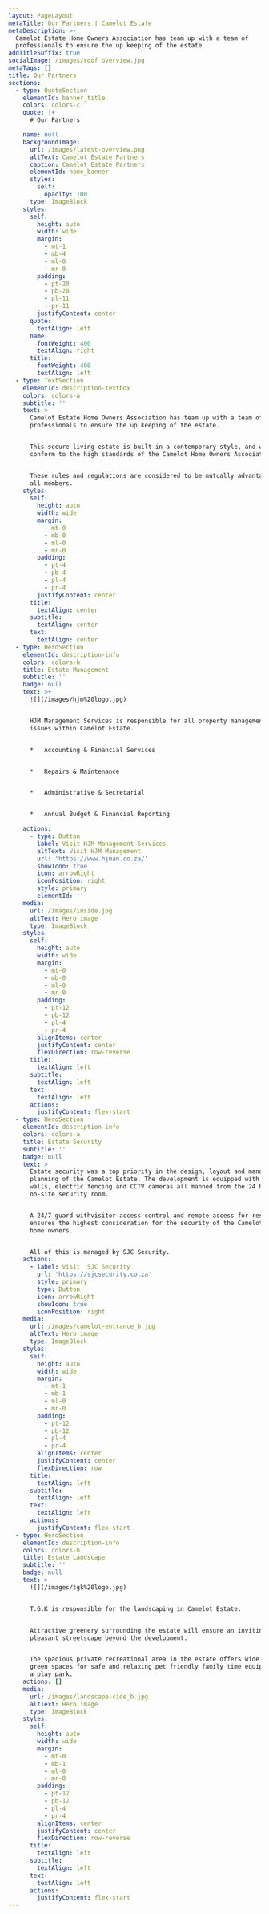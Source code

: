 ```yaml
---
layout: PageLayout
metaTitle: Our Partners | Camelot Estate
metaDescription: >-
  Camelot Estate Home Owners Association has team up with a team of
  professionals to ensure the up keeping of the estate.
addTitleSuffix: true
socialImage: /images/roof overview.jpg
metaTags: []
title: Our Partners
sections:
  - type: QuoteSection
    elementId: banner_title
    colors: colors-c
    quote: |+
      # Our Partners

    name: null
    backgroundImage:
      url: /images/latest-overview.png
      altText: Camelot Estate Partners
      caption: Camelot Estate Partners
      elementId: home_banner
      styles:
        self:
          opacity: 100
      type: ImageBlock
    styles:
      self:
        height: auto
        width: wide
        margin:
          - mt-1
          - mb-4
          - ml-0
          - mr-0
        padding:
          - pt-20
          - pb-20
          - pl-11
          - pr-11
        justifyContent: center
      quote:
        textAlign: left
      name:
        fontWeight: 400
        textAlign: right
      title:
        fontWeight: 400
        textAlign: left
  - type: TextSection
    elementId: description-textbox
    colors: colors-a
    subtitle: ''
    text: >
      Camelot Estate Home Owners Association has team up with a team of
      professionals to ensure the up keeping of the estate.


      This secure living estate is built in a contemporary style, and will
      conform to the high standards of the Camelot Home Owners Association.


      These rules and regulations are considered to be mutually advantageous to
      all members.
    styles:
      self:
        height: auto
        width: wide
        margin:
          - mt-0
          - mb-0
          - ml-0
          - mr-0
        padding:
          - pt-4
          - pb-4
          - pl-4
          - pr-4
        justifyContent: center
      title:
        textAlign: center
      subtitle:
        textAlign: center
      text:
        textAlign: center
  - type: HeroSection
    elementId: description-info
    colors: colors-h
    title: Estate Management
    subtitle: ''
    badge: null
    text: >+
      ![](/images/hjm%20logo.jpg)


      HJM Management Services is responsible for all property management-related
      issues within Camelot Estate.


      *   Accounting & Financial Services


      *   Repairs & Maintenance


      *   Administrative & Secretarial


      *   Annual Budget & Financial Reporting

    actions:
      - type: Button
        label: Visit HJM Management Services
        altText: Visit HJM Management
        url: 'https://www.hjman.co.za/'
        showIcon: true
        icon: arrowRight
        iconPosition: right
        style: primary
        elementId: ''
    media:
      url: /images/inside.jpg
      altText: Hero image
      type: ImageBlock
    styles:
      self:
        height: auto
        width: wide
        margin:
          - mt-0
          - mb-0
          - ml-0
          - mr-0
        padding:
          - pt-12
          - pb-12
          - pl-4
          - pr-4
        alignItems: center
        justifyContent: center
        flexDirection: row-reverse
      title:
        textAlign: left
      subtitle:
        textAlign: left
      text:
        textAlign: left
      actions:
        justifyContent: flex-start
  - type: HeroSection
    elementId: description-info
    colors: colors-a
    title: Estate Security
    subtitle: ''
    badge: null
    text: >
      Estate security was a top priority in the design, layout and management
      planning of the Camelot Estate. The development is equipped with high
      walls, electric fencing and CCTV cameras all manned from the 24 hour
      on-site security room.


      A 24/7 guard withvisitor access control and remote access for residents
      ensures the highest consideration for the security of the Camelot Estate
      home owners.


      All of this is managed by SJC Security.
    actions:
      - label: Visit  SJC Security
        url: 'https://sjcsecurity.co.za'
        style: primary
        type: Button
        icon: arrowRight
        showIcon: true
        iconPosition: right
    media:
      url: /images/camelot-entrance_b.jpg
      altText: Hero image
      type: ImageBlock
    styles:
      self:
        height: auto
        width: wide
        margin:
          - mt-1
          - mb-1
          - ml-0
          - mr-0
        padding:
          - pt-12
          - pb-12
          - pl-4
          - pr-4
        alignItems: center
        justifyContent: center
        flexDirection: row
      title:
        textAlign: left
      subtitle:
        textAlign: left
      text:
        textAlign: left
      actions:
        justifyContent: flex-start
  - type: HeroSection
    elementId: description-info
    colors: colors-h
    title: Estate Landscape
    subtitle: ''
    badge: null
    text: >
      ![](/images/tgk%20logo.jpg)


      T.G.K is responsible for the landscaping in Camelot Estate.


      Attractive greenery surrounding the estate will ensure an inviting and
      pleasant streetscape beyond the development.


      The spacious private recreational area in the estate offers wide open
      green spaces for safe and relaxing pet friendly family time equipped with
      a play park.
    actions: []
    media:
      url: /images/landscape-side_b.jpg
      altText: Hero image
      type: ImageBlock
    styles:
      self:
        height: auto
        width: wide
        margin:
          - mt-0
          - mb-1
          - ml-0
          - mr-0
        padding:
          - pt-12
          - pb-12
          - pl-4
          - pr-4
        alignItems: center
        justifyContent: center
        flexDirection: row-reverse
      title:
        textAlign: left
      subtitle:
        textAlign: left
      text:
        textAlign: left
      actions:
        justifyContent: flex-start
---
```

